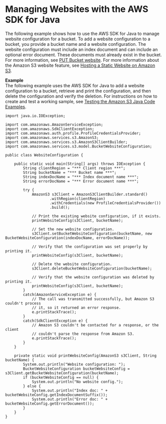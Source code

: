 # Managing Websites with the AWS SDK for Java<a name="ConfigWebSiteJava"></a>

The following example shows how to use the AWS SDK for Java to manage website configuration for a bucket\. To add a website configuration to a bucket, you provide a bucket name and a website configuration\. The website configuration must include an index document and can include an optional error document\. These documents must already exist in the bucket\. For more information, see [PUT Bucket website](http://docs.aws.amazon.com/AmazonS3/latest/API/RESTBucketPUTwebsite.html)\. For more information about the Amazon S3 website feature, see [Hosting a Static Website on Amazon S3](WebsiteHosting.md)\. 

**Example**  
The following example uses the AWS SDK for Java to add a website configuration to a bucket, retrieve and print the configuration, and then delete the configuration and verify the deletion\. For instructions on how to create and test a working sample, see [Testing the Amazon S3 Java Code Examples](UsingTheMPJavaAPI.md#TestingJavaSamples)\.   

```
import java.io.IOException;

import com.amazonaws.AmazonServiceException;
import com.amazonaws.SdkClientException;
import com.amazonaws.auth.profile.ProfileCredentialsProvider;
import com.amazonaws.services.s3.AmazonS3;
import com.amazonaws.services.s3.AmazonS3ClientBuilder;
import com.amazonaws.services.s3.model.BucketWebsiteConfiguration;

public class WebsiteConfiguration {

    public static void main(String[] args) throws IOException {
        String clientRegion = "*** Client region ***";
        String bucketName = "*** Bucket name ***";
        String indexDocName = "*** Index document name ***";
        String errorDocName = "*** Error document name ***";

        try {
            AmazonS3 s3Client = AmazonS3ClientBuilder.standard()
                    .withRegion(clientRegion)
                    .withCredentials(new ProfileCredentialsProvider())
                    .build();

            // Print the existing website configuration, if it exists.
            printWebsiteConfig(s3Client, bucketName);
    
            // Set the new website configuration.
            s3Client.setBucketWebsiteConfiguration(bucketName, new BucketWebsiteConfiguration(indexDocName, errorDocName));
    
            // Verify that the configuration was set properly by printing it.
            printWebsiteConfig(s3Client, bucketName);
    
            // Delete the website configuration.
            s3Client.deleteBucketWebsiteConfiguration(bucketName);
    
            // Verify that the website configuration was deleted by printing it.
            printWebsiteConfig(s3Client, bucketName);
        }
        catch(AmazonServiceException e) {
            // The call was transmitted successfully, but Amazon S3 couldn't process 
            // it, so it returned an error response.
            e.printStackTrace();
        }
        catch(SdkClientException e) {
            // Amazon S3 couldn't be contacted for a response, or the client
            // couldn't parse the response from Amazon S3.
            e.printStackTrace();
        }
    }

    private static void printWebsiteConfig(AmazonS3 s3Client, String bucketName) {
        System.out.println("Website configuration: ");
        BucketWebsiteConfiguration bucketWebsiteConfig = s3Client.getBucketWebsiteConfiguration(bucketName);
        if (bucketWebsiteConfig == null) {
            System.out.println("No website config.");
        } else {
            System.out.println("Index doc: " + bucketWebsiteConfig.getIndexDocumentSuffix());
            System.out.println("Error doc: " + bucketWebsiteConfig.getErrorDocument());
        }
    }
}
```